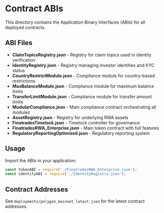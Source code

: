 # Contract ABIs

This directory contains the Application Binary Interfaces (ABIs) for all deployed contracts.

## ABI Files

- **ClaimTopicsRegistry.json** - Registry for claim topics used in identity verification
- **IdentityRegistry.json** - Registry managing investor identities and KYC status
- **CountryRestrictModule.json** - Compliance module for country-based restrictions
- **MaxBalanceModule.json** - Compliance module for maximum balance limits
- **TransferLimitModule.json** - Compliance module for transfer amount limits
- **ModularCompliance.json** - Main compliance contract orchestrating all modules
- **AssetRegistry.json** - Registry for underlying RWA assets
- **FinatradesTimelock.json** - Timelock controller for governance
- **FinatradesRWA_Enterprise.json** - Main token contract with full features
- **RegulatoryReportingOptimized.json** - Regulatory reporting system

## Usage

Import the ABIs in your application:

```javascript
const tokenABI = require('./FinatradesRWA_Enterprise.json');
const identityABI = require('./IdentityRegistry.json');
```

## Contract Addresses

See `deployments/polygon_mainnet_latest.json` for the latest contract addresses.